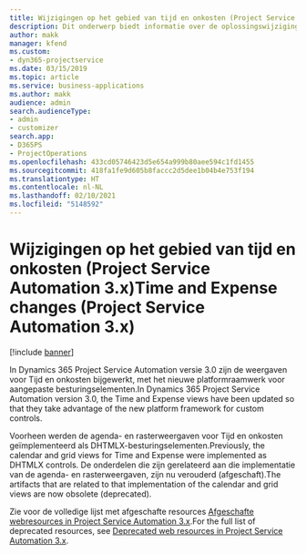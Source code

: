 ```yaml
---
title: Wijzigingen op het gebied van tijd en onkosten (Project Service Automation 3.x)
description: Dit onderwerp biedt informatie over de oplossingswijzigingen voor Tijd en onkosten.
author: makk
manager: kfend
ms.custom:
- dyn365-projectservice
ms.date: 03/15/2019
ms.topic: article
ms.service: business-applications
ms.author: makk
audience: admin
search.audienceType:
- admin
- customizer
search.app:
- D365PS
- ProjectOperations
ms.openlocfilehash: 433cd05746423d5e654a999b80aee594c1fd1455
ms.sourcegitcommit: 418fa1fe9d605b8faccc2d5dee1b04b4e753f194
ms.translationtype: HT
ms.contentlocale: nl-NL
ms.lasthandoff: 02/10/2021
ms.locfileid: "5148592"
---
```

# <a name="time-and-expense-changes-project-service-automation-3x"></a><span data-ttu-id="837b6-103">Wijzigingen op het gebied van tijd en onkosten (Project Service Automation 3.x)</span><span class="sxs-lookup"><span data-stu-id="837b6-103">Time and Expense changes (Project Service Automation 3.x)</span></span>

[!include [banner](../../includes/psa-now-project-operations.md)]

<span data-ttu-id="837b6-104">In Dynamics 365 Project Service Automation versie 3.0 zijn de weergaven voor Tijd en onkosten bijgewerkt, met het nieuwe platformraamwerk voor aangepaste besturingselementen.</span><span class="sxs-lookup"><span data-stu-id="837b6-104">In Dynamics 365 Project Service Automation version 3.0, the Time and Expense views have been updated so that they take advantage of the new platform framework for custom controls.</span></span>

<span data-ttu-id="837b6-105">Voorheen werden de agenda- en rasterweergaven voor Tijd en onkosten geïmplementeerd als DHTMLX-besturingselementen.</span><span class="sxs-lookup"><span data-stu-id="837b6-105">Previously, the calendar and grid views for Time and Expense were implemented as DHTMLX controls.</span></span> <span data-ttu-id="837b6-106">De onderdelen die zijn gerelateerd aan die implementatie van de agenda- en rasterweergaven, zijn nu verouderd (afgeschaft).</span><span class="sxs-lookup"><span data-stu-id="837b6-106">The artifacts that are related to that implementation of the calendar and grid views are now obsolete (deprecated).</span></span>

<span data-ttu-id="837b6-107">Zie voor de volledige lijst met afgeschafte resources [Afgeschafte webresources in Project Service Automation 3.x](web-resources-deprecated-v3.x.md).</span><span class="sxs-lookup"><span data-stu-id="837b6-107">For the full list of deprecated resources, see [Deprecated web resources in Project Service Automation 3.x](web-resources-deprecated-v3.x.md).</span></span>
